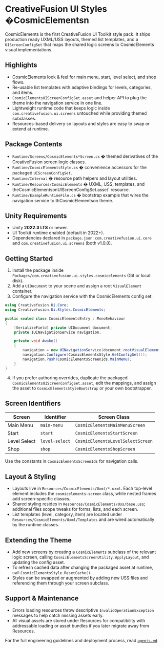 # CreativeFusion UI Styles �CosmicElementsn

CosmicElements is the first CreativeFusion UI Toolkit style pack. It ships production ready UXML/USS layouts, themed list templates, and a `UIScreenConfigSet` that maps the shared logic screens to CosmicElements visual implementations.

## Highlights
- CosmicElements look & feel for main menu, start, level select, and shop flows.
- Re-usable list templates with adaptive bindings for levels, categories, and items.
- `CosmicElementsUIScreenConfigSet.asset` and helper API to plug the theme into the navigation service in one line.
- Lightweight runtime code that keeps logic inside `com.creativefusion.ui.screens` untouched while providing themed subclasses.
- Resources-based delivery so layouts and styles are easy to swap or extend at runtime.

## Package Contents
- `Runtime/Screens/CosmicElements*Screen.cs` � themed derivatives of the CreativeFusion screen logic classes.
- `Runtime/CosmicElementsStyle.cs` � convenience accessors for the packaged `UIScreenConfigSet`.
- `Runtime/Internal` � resource path helpers and layout utilities.
- `Runtime/Resources/CosmicElements` � UXML, USS, templates, and theCosmicElementsonUIScreenConfigSet.asset` resource.
- `Runtime/ExampleRuntimeFile.cs` � bootstrap example that wires the navigation service to thCosmicElementson theme.

## Unity Requirements
- Unity **2022.3 LTS** or newer.
- UI Toolkit runtime enabled (default in 2022+).
- Dependencies declared in `package.json`: `com.creativefusion.ui.core` and `com.creativefusion.ui.screens` (both v1.0.0).

## Getting Started
1. Install the package inside `Packages/com.creativefusion.ui.styles.cosmicelements` (Git or local disk).
2. Add a `UIDocument` to your scene and assign a root `VisualElement` container.
3. Configure the navigation service with the CosmicElements config set:

```csharp
using Creativefusion.Ui.Core;
using Creativefusion.Ui.Styles.CosmicElements;

public sealed class CosmicElementsEntry : MonoBehaviour
{
    [SerializeField] private UIDocument document;
    private IUINavigationService navigation;

    private void Awake()
    {
        navigation = new UINavigationService(document.rootVisualElement);
        navigation.Configure(CosmicElementsStyle.GetConfigSet());
        navigation.Push(CosmicElementsScreenIds.MainMenu);
    }
}
```

4. If you prefer authoring overrides, duplicate the packaged `CosmicElementsUIScreenConfigSet.asset`, edit the mappings, and assign the asset to `CosmicElementsStyleBootstrap` or your own bootstrapper.

## Screen Identifiers
| Screen | Identifier | Screen Class |
| --- | --- | --- |
| Main Menu | `main-menu` | `CosmicElementsMainMenuScreen` |
| Start | `start` | `CosmicElementsStartScreen` |
| Level Select | `level-select` | `CosmicElementsLevelSelectScreen` |
| Shop | `shop` | `CosmicElementsShopScreen` |

Use the constants in `CosmicElementsScreenIds` for navigation calls.

## Layout & Styling
- Layouts live in `Resources/CosmicElements/Uxml/*.uxml`. Each top-level element includes the `cosmicelements-screen` class, while nested frames add screen-specific classes.
- Shared styling resides in `Resources/CosmicElements/Uss/base.uss`; additional files scope tweaks for forms, lists, and each screen.
- List templates (level, category, item) are located under `Resources/CosmicElements/Uxml/Templates` and are wired automatically by the runtime classes.

## Extending the Theme
- Add new screens by creating a `CosmicElements` subclass of the relevant logic screen, calling `CosmicElementsScreenUtility.ApplyLayout`, and updating the config asset.
- To refresh cached data after changing the packaged asset at runtime, call `CosmicElementsStyle.ResetCache()`.
- Styles can be swapped or augmented by adding new USS files and referencing them through your screen subclass.

## Support & Maintenance
- Errors loading resources throw descriptive `InvalidOperationException` messages to help catch missing assets early.
- All visual assets are stored under Resources for compatibility with addressable loading or asset bundles if you later migrate away from Resources.

For the full engineering guidelines and deployment process, read [`agents.md`](agents.md).
